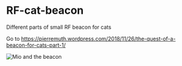 # RF-cat-beacon
Different parts of small RF beacon for cats

Go to https://pierremuth.wordpress.com/2018/11/26/the-quest-of-a-beacon-for-cats-part-1/ 

![Mio and the beacon](https://pierremuth.files.wordpress.com/2018/11/img_6409.jpg)
